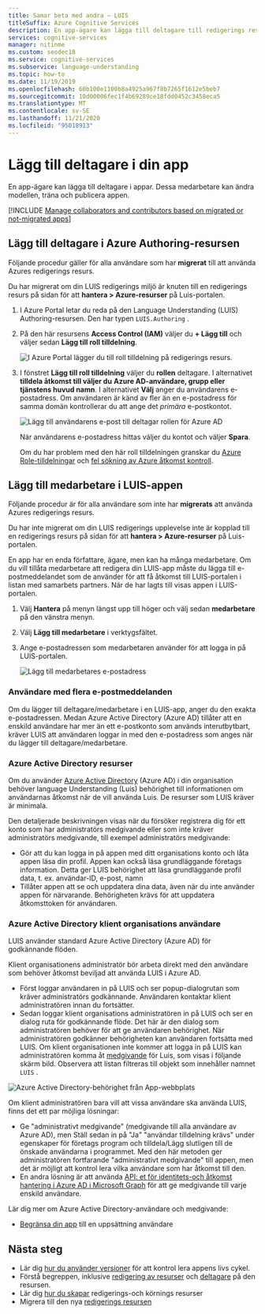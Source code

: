 ```yaml
---
title: Samar beta med andra – LUIS
titleSuffix: Azure Cognitive Services
description: En app-ägare kan lägga till deltagare till redigerings resursen. Dessa deltagare kan ändra modellen, träna och publicera appen.
services: cognitive-services
manager: nitinme
ms.custom: seodec18
ms.service: cognitive-services
ms.subservice: language-understanding
ms.topic: how-to
ms.date: 11/19/2019
ms.openlocfilehash: 60b100e1100b8a4925a967f8b7265f1612e5beb7
ms.sourcegitcommit: 10d00006fec1f4b69289ce18fdd0452c3458eca5
ms.translationtype: MT
ms.contentlocale: sv-SE
ms.lasthandoff: 11/21/2020
ms.locfileid: "95018913"
---
```

# <a name="add-contributors-to-your-app"></a>Lägg till deltagare i din app

En app-ägare kan lägga till deltagare i appar. Dessa medarbetare kan ändra modellen, träna och publicera appen.

[!INCLUDE [Manage collaborators and contributors based on migrated or not-migrated apps](./includes/manage-contributor-collaborator-migration.md)]

## <a name="add-contributor-to-azure-authoring-resource"></a>Lägg till deltagare i Azure Authoring-resursen

Följande procedur gäller för alla användare som har **migrerat** till att använda Azures redigerings resurs.

Du har migrerat om din LUIS redigerings miljö är knuten till en redigerings resurs på sidan för att **hantera > Azure-resurser** på Luis-portalen.

1. I Azure Portal letar du reda på den Language Understanding (LUIS) Authoring-resursen. Den har typen `LUIS.Authoring` .
1. På den här resursens **Access Control (IAM)** väljer du **+ Lägg till** och väljer sedan **Lägg till roll tilldelning**.

    ![I Azure Portal lägger du till roll tilldelning på redigerings resurs.](./media/luis-how-to-collaborate/authoring-resource-access-control-add-role.png)

1. I fönstret **Lägg till roll tilldelning** väljer du **rollen** deltagare. I alternativet **tilldela åtkomst till väljer du** **Azure AD-användare, grupp eller tjänstens huvud namn**. I alternativet **Välj** anger du användarens e-postadress. Om användaren är känd av fler än en e-postadress för samma domän kontrollerar du att ange det _primära_ e-postkontot.

    ![Lägg till användarens e-post till deltagar rollen för Azure AD](./media/luis-how-to-collaborate/add-role-assignment-for-contributor.png)

    När användarens e-postadress hittas väljer du kontot och väljer **Spara**.

    Om du har problem med den här roll tilldelningen granskar du [Azure Role-tilldelningar](../../role-based-access-control/role-assignments-portal.md) och [fel sökning av Azure åtkomst kontroll](../../role-based-access-control/troubleshooting.md#problems-with-azure-role-assignments).

## <a name="add-collaborator-to-luis-app"></a>Lägg till medarbetare i LUIS-appen

Följande procedur är för alla användare som inte har **migrerats** att använda Azures redigerings resurs.

Du har inte migrerat om din LUIS redigerings upplevelse inte är kopplad till en redigerings resurs på sidan för att **hantera > Azure-resurser** på Luis-portalen.

En app har en enda författare, ägare, men kan ha många medarbetare. Om du vill tillåta medarbetare att redigera din LUIS-app måste du lägga till e-postmeddelandet som de använder för att få åtkomst till LUIS-portalen i listan med samarbets partners. När de har lagts till visas appen i LUIS-portalen.

1. Välj **Hantera** på menyn längst upp till höger och välj sedan **medarbetare** på den vänstra menyn.

1. Välj **Lägg till medarbetare** i verktygsfältet.

1. Ange e-postadressen som medarbetaren använder för att logga in på LUIS-portalen.

    ![Lägg till medarbetares e-postadress](./media/luis-how-to-collaborate/add-collaborator-pop-up.png)


### <a name="users-with-multiple-emails"></a>Användare med flera e-postmeddelanden

Om du lägger till deltagare/medarbetare i en LUIS-app, anger du den exakta e-postadressen. Medan Azure Active Directory (Azure AD) tillåter att en enskild användare har mer än ett e-postkonto som används interutbytbart, kräver LUIS att användaren loggar in med den e-postadress som anges när du lägger till deltagare/medarbetare.

<a name="owner-and-collaborators"></a>

### <a name="azure-active-directory-resources"></a>Azure Active Directory resurser

Om du använder [Azure Active Directory](../../active-directory/index.yml) (Azure AD) i din organisation behöver language Understanding (Luis) behörighet till informationen om användarnas åtkomst när de vill använda Luis. De resurser som LUIS kräver är minimala.

Den detaljerade beskrivningen visas när du försöker registrera dig för ett konto som har administratörs medgivande eller som inte kräver administratörs medgivande, till exempel administratörs medgivande:

* Gör att du kan logga in på appen med ditt organisations konto och låta appen läsa din profil. Appen kan också läsa grundläggande företags information. Detta ger LUIS behörighet att läsa grundläggande profil data, t. ex. användar-ID, e-post, namn
* Tillåter appen att se och uppdatera dina data, även när du inte använder appen för närvarande. Behörigheten krävs för att uppdatera åtkomsttoken för användaren.


### <a name="azure-active-directory-tenant-user"></a>Azure Active Directory klient organisations användare

LUIS använder standard Azure Active Directory (Azure AD) för godkännande flöden.

Klient organisationens administratör bör arbeta direkt med den användare som behöver åtkomst beviljad att använda LUIS i Azure AD.

* Först loggar användaren in på LUIS och ser popup-dialogrutan som kräver administratörs godkännande. Användaren kontaktar klient administratören innan du fortsätter.
* Sedan loggar klient organisations administratören in på LUIS och ser en dialog ruta för godkännande flöde. Det här är den dialog som administratören behöver för att ge användaren behörighet. När administratören godkänner behörigheten kan användaren fortsätta med LUIS. Om klient organisationen inte kommer att logga in på LUIS kan administratören komma åt [medgivande](https://account.activedirectory.windowsazure.com/r#/applications) för Luis, som visas i följande skärm bild. Observera att listan filtreras till objekt som innehåller namnet `LUIS` .

![Azure Active Directory-behörighet från App-webbplats](./media/luis-how-to-collaborate/tenant-permissions.png)

Om klient administratören bara vill att vissa användare ska använda LUIS, finns det ett par möjliga lösningar:
* Ge "administrativt medgivande" (medgivande till alla användare av Azure AD), men Ställ sedan in på "Ja" "användar tilldelning krävs" under egenskaper för företags program och tilldela/Lägg slutligen till de önskade användarna i programmet. Med den här metoden ger administratören fortfarande "administrativt medgivande" till appen, men det är möjligt att kontrol lera vilka användare som har åtkomst till den.
* En andra lösning är att använda [API: et för identitets-och åtkomst hantering i Azure AD i Microsoft Graph](/graph/azuread-identity-access-management-concept-overview) för att ge medgivande till varje enskild användare.

Lär dig mer om Azure Active Directory-användare och medgivande:
* [Begränsa din app](../../active-directory/develop/howto-restrict-your-app-to-a-set-of-users.md) till en uppsättning användare

## <a name="next-steps"></a>Nästa steg

* Lär dig [hur du använder versioner](luis-how-to-manage-versions.md) för att kontrol lera appens livs cykel.
* Förstå begreppen, inklusive [redigering av resurser](luis-how-to-azure-subscription.md#authoring-key) och [deltagare](luis-how-to-azure-subscription.md#contributions-from-other-authors) på den resursen.
* Lär dig [hur du skapar](luis-how-to-azure-subscription.md) redigerings-och körnings resurser
* Migrera till den nya [redigerings resursen](luis-migration-authoring.md)